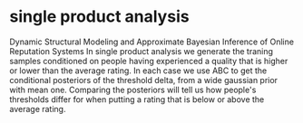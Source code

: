 # single product analysis 
Dynamic Structural Modeling and Approximate Bayesian Inference of Online Reputation Systems
 In single product analysis we generate the traning samples conditioned on people having experienced a quality that is higher or lower than the average rating. In each case we use ABC to get the conditional posteriors of the threshold delta, from a wide gaussian prior with mean one. Comparing the posteriors will tell us how people's thresholds differ for when putting a rating that is below or above the average rating. 
